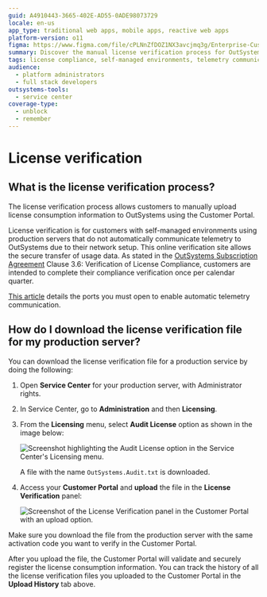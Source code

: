 ```yaml
---
guid: A4910443-3665-402E-AD55-0ADE98073729
locale: en-us
app_type: traditional web apps, mobile apps, reactive web apps
platform-version: o11
figma: https://www.figma.com/file/cPLNnZfDOZ1NX3avcjmq3g/Enterprise-Customers?type=design&node-id=3361-267&mode=design
summary: Discover the manual license verification process for OutSystems 11 (O11) in self-managed environments.
tags: license compliance, self-managed environments, telemetry communication, network setup
audience:
  - platform administrators
  - full stack developers
outsystems-tools:
  - service center
coverage-type:
  - unblock
  - remember
---
```


# License verification

## What is the license verification process?

The license verification process allows customers to manually upload license consumption information to OutSystems using the Customer Portal.

License verification is for customers with self-managed environments using production servers that do not automatically communicate telemetry to OutSystems due to their network setup. This online verification site allows the secure transfer of usage data. As stated in the [OutSystems Subscription Agreement](https://www.outsystems.com/legal/master-subscription-agreement/#3) Clause 3.6: Verification of License Compliance, customers are intended to complete their compliance verification once per calendar quarter.

[This article](https://success.outsystems.com/documentation/11/setup_and_maintain_your_outsystems_infrastructure/setting_up_outsystems/outsystems_network_requirements/) details the ports you must open to enable automatic telemetry communication.

## How do I download the license verification file for my production server?

You can download the license verification file for a production service by doing the following:

1. Open **Service Center** for your production server, with Administrator rights.
1. In Service Center, go to **Administration** and then **Licensing**.
1. From the **Licensing** menu, select **Audit License** option as shown in the image below:

    ![Screenshot highlighting the Audit License option in the Service Center's Licensing menu.](images/license-audit-sc.png "Service Center Audit License Option")

    A file with the name `OutSystems.Audit.txt` is downloaded.

1. Access your **Customer Portal** and **upload** the file in the **License Verification** panel:

    ![Screenshot of the License Verification panel in the Customer Portal with an upload option.](images/license-verification.png "Customer Portal License Verification Panel")

<div class="info" markdown="1">    

Make sure you download the file from the production server with the same activation code you want to verify in the Customer Portal.

</div>

After you upload the file, the Customer Portal will validate and securely register the license consumption information. You can track the history of all the license verification files you uploaded to the Customer Portal in the **Upload History** tab above.
